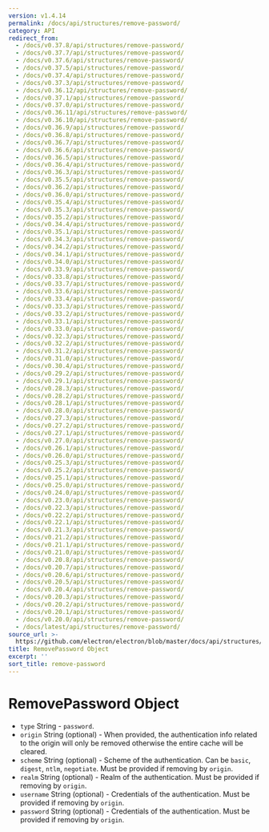 ```yaml
---
version: v1.4.14
permalink: /docs/api/structures/remove-password/
category: API
redirect_from:
  - /docs/v0.37.8/api/structures/remove-password/
  - /docs/v0.37.7/api/structures/remove-password/
  - /docs/v0.37.6/api/structures/remove-password/
  - /docs/v0.37.5/api/structures/remove-password/
  - /docs/v0.37.4/api/structures/remove-password/
  - /docs/v0.37.3/api/structures/remove-password/
  - /docs/v0.36.12/api/structures/remove-password/
  - /docs/v0.37.1/api/structures/remove-password/
  - /docs/v0.37.0/api/structures/remove-password/
  - /docs/v0.36.11/api/structures/remove-password/
  - /docs/v0.36.10/api/structures/remove-password/
  - /docs/v0.36.9/api/structures/remove-password/
  - /docs/v0.36.8/api/structures/remove-password/
  - /docs/v0.36.7/api/structures/remove-password/
  - /docs/v0.36.6/api/structures/remove-password/
  - /docs/v0.36.5/api/structures/remove-password/
  - /docs/v0.36.4/api/structures/remove-password/
  - /docs/v0.36.3/api/structures/remove-password/
  - /docs/v0.35.5/api/structures/remove-password/
  - /docs/v0.36.2/api/structures/remove-password/
  - /docs/v0.36.0/api/structures/remove-password/
  - /docs/v0.35.4/api/structures/remove-password/
  - /docs/v0.35.3/api/structures/remove-password/
  - /docs/v0.35.2/api/structures/remove-password/
  - /docs/v0.34.4/api/structures/remove-password/
  - /docs/v0.35.1/api/structures/remove-password/
  - /docs/v0.34.3/api/structures/remove-password/
  - /docs/v0.34.2/api/structures/remove-password/
  - /docs/v0.34.1/api/structures/remove-password/
  - /docs/v0.34.0/api/structures/remove-password/
  - /docs/v0.33.9/api/structures/remove-password/
  - /docs/v0.33.8/api/structures/remove-password/
  - /docs/v0.33.7/api/structures/remove-password/
  - /docs/v0.33.6/api/structures/remove-password/
  - /docs/v0.33.4/api/structures/remove-password/
  - /docs/v0.33.3/api/structures/remove-password/
  - /docs/v0.33.2/api/structures/remove-password/
  - /docs/v0.33.1/api/structures/remove-password/
  - /docs/v0.33.0/api/structures/remove-password/
  - /docs/v0.32.3/api/structures/remove-password/
  - /docs/v0.32.2/api/structures/remove-password/
  - /docs/v0.31.2/api/structures/remove-password/
  - /docs/v0.31.0/api/structures/remove-password/
  - /docs/v0.30.4/api/structures/remove-password/
  - /docs/v0.29.2/api/structures/remove-password/
  - /docs/v0.29.1/api/structures/remove-password/
  - /docs/v0.28.3/api/structures/remove-password/
  - /docs/v0.28.2/api/structures/remove-password/
  - /docs/v0.28.1/api/structures/remove-password/
  - /docs/v0.28.0/api/structures/remove-password/
  - /docs/v0.27.3/api/structures/remove-password/
  - /docs/v0.27.2/api/structures/remove-password/
  - /docs/v0.27.1/api/structures/remove-password/
  - /docs/v0.27.0/api/structures/remove-password/
  - /docs/v0.26.1/api/structures/remove-password/
  - /docs/v0.26.0/api/structures/remove-password/
  - /docs/v0.25.3/api/structures/remove-password/
  - /docs/v0.25.2/api/structures/remove-password/
  - /docs/v0.25.1/api/structures/remove-password/
  - /docs/v0.25.0/api/structures/remove-password/
  - /docs/v0.24.0/api/structures/remove-password/
  - /docs/v0.23.0/api/structures/remove-password/
  - /docs/v0.22.3/api/structures/remove-password/
  - /docs/v0.22.2/api/structures/remove-password/
  - /docs/v0.22.1/api/structures/remove-password/
  - /docs/v0.21.3/api/structures/remove-password/
  - /docs/v0.21.2/api/structures/remove-password/
  - /docs/v0.21.1/api/structures/remove-password/
  - /docs/v0.21.0/api/structures/remove-password/
  - /docs/v0.20.8/api/structures/remove-password/
  - /docs/v0.20.7/api/structures/remove-password/
  - /docs/v0.20.6/api/structures/remove-password/
  - /docs/v0.20.5/api/structures/remove-password/
  - /docs/v0.20.4/api/structures/remove-password/
  - /docs/v0.20.3/api/structures/remove-password/
  - /docs/v0.20.2/api/structures/remove-password/
  - /docs/v0.20.1/api/structures/remove-password/
  - /docs/v0.20.0/api/structures/remove-password/
  - /docs/latest/api/structures/remove-password/
source_url: >-
  https://github.com/electron/electron/blob/master/docs/api/structures/remove-password.md
title: RemovePassword Object
excerpt: ''
sort_title: remove-password
---
```

# RemovePassword Object

*   `type` String - `password`.
*   `origin` String (optional) - When provided, the authentication info related to the origin will only be removed otherwise the entire cache will be cleared.
*   `scheme` String (optional) - Scheme of the authentication. Can be `basic`, `digest`, `ntlm`, `negotiate`. Must be provided if removing by `origin`.
*   `realm` String (optional) - Realm of the authentication. Must be provided if removing by `origin`.
*   `username` String (optional) - Credentials of the authentication. Must be provided if removing by `origin`.
*   `password` String (optional) - Credentials of the authentication. Must be provided if removing by `origin`.
